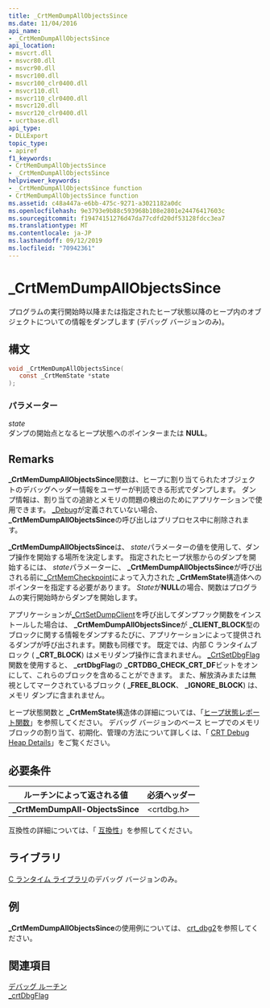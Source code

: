 ```yaml
---
title: _CrtMemDumpAllObjectsSince
ms.date: 11/04/2016
api_name:
- _CrtMemDumpAllObjectsSince
api_location:
- msvcrt.dll
- msvcr80.dll
- msvcr90.dll
- msvcr100.dll
- msvcr100_clr0400.dll
- msvcr110.dll
- msvcr110_clr0400.dll
- msvcr120.dll
- msvcr120_clr0400.dll
- ucrtbase.dll
api_type:
- DLLExport
topic_type:
- apiref
f1_keywords:
- CrtMemDumpAllObjectsSince
- _CrtMemDumpAllObjectsSince
helpviewer_keywords:
- _CrtMemDumpAllObjectsSince function
- CrtMemDumpAllObjectsSince function
ms.assetid: c48a447a-e6bb-475c-9271-a3021182a0dc
ms.openlocfilehash: 9e3793e9b88c593968b108e2801e24476417603c
ms.sourcegitcommit: f19474151276d47da77cdfd20df53128fdcc3ea7
ms.translationtype: MT
ms.contentlocale: ja-JP
ms.lasthandoff: 09/12/2019
ms.locfileid: "70942361"
---
```

# <a name="_crtmemdumpallobjectssince"></a>_CrtMemDumpAllObjectsSince

プログラムの実行開始時以降または指定されたヒープ状態以降のヒープ内のオブジェクトについての情報をダンプします (デバッグ バージョンのみ)。

## <a name="syntax"></a>構文

```C
void _CrtMemDumpAllObjectsSince(
   const _CrtMemState *state
);
```

### <a name="parameters"></a>パラメーター

*state*<br/>
ダンプの開始点となるヒープ状態へのポインターまたは **NULL**。

## <a name="remarks"></a>Remarks

**_CrtMemDumpAllObjectsSince**関数は、ヒープに割り当てられたオブジェクトのデバッグヘッダー情報をユーザーが判読できる形式でダンプします。 ダンプ情報は、割り当ての追跡とメモリの問題の検出のためにアプリケーションで使用できます。 [_Debug](../../c-runtime-library/debug.md)が定義されていない場合、 **_CrtMemDumpAllObjectsSince**の呼び出しはプリプロセス中に削除されます。

**_CrtMemDumpAllObjectsSince**は、 *state*パラメーターの値を使用して、ダンプ操作を開始する場所を決定します。 指定されたヒープ状態からのダンプを開始するには、 *state*パラメーターに、 **_CrtMemDumpAllObjectsSince**が呼び出される前に[_CrtMemCheckpoint](crtmemcheckpoint.md)によって入力された **_CrtMemState**構造体へのポインターを指定する必要があります。 *State*が**NULL**の場合、関数はプログラムの実行開始時からダンプを開始します。

アプリケーションが[_CrtSetDumpClient](crtsetdumpclient.md)を呼び出してダンプフック関数をインストールした場合は、 **_CrtMemDumpAllObjectsSince**が **_CLIENT_BLOCK**型のブロックに関する情報をダンプするたびに、アプリケーションによって提供されるダンプが呼び出されます。関数も同様です。 既定では、内部 C ランタイムブロック ( **_CRT_BLOCK**) はメモリダンプ操作に含まれません。 [_CrtSetDbgFlag](crtsetdbgflag.md)関数を使用すると、 **_crtDbgFlag**の **_CRTDBG_CHECK_CRT_DF**ビットをオンにして、これらのブロックを含めることができます。 また、解放済みまたは無視としてマークされているブロック ( **_FREE_BLOCK**、 **_IGNORE_BLOCK**) は、メモリ ダンプに含まれません。

ヒープ状態関数と **_CrtMemState**構造体の詳細については、「[ヒープ状態レポート関数](/visualstudio/debugger/crt-debug-heap-details)」を参照してください。 デバッグ バージョンのベース ヒープでのメモリ ブロックの割り当て、初期化、管理の方法について詳しくは、「 [CRT Debug Heap Details](/visualstudio/debugger/crt-debug-heap-details)」をご覧ください。

## <a name="requirements"></a>必要条件

|ルーチンによって返される値|必須ヘッダー|
|-------------|---------------------|
|**_CrtMemDumpAll-ObjectsSince**|\<crtdbg.h>|

互換性の詳細については、「 [互換性](../../c-runtime-library/compatibility.md)」を参照してください。

## <a name="libraries"></a>ライブラリ

[C ランタイム ライブラリ](../../c-runtime-library/crt-library-features.md)のデバッグ バージョンのみ。

## <a name="example"></a>例

**_CrtMemDumpAllObjectsSince**の使用例については、 [crt_dbg2](https://github.com/Microsoft/VCSamples/tree/master/VC2010Samples/crt/crt_dbg2)を参照してください。

## <a name="see-also"></a>関連項目

[デバッグ ルーチン](../../c-runtime-library/debug-routines.md)<br/>
[_crtDbgFlag](../../c-runtime-library/crtdbgflag.md)<br/>
